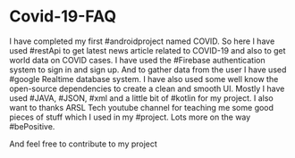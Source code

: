 # Covid-19-FAQ

 I have completed my first #androidproject named COVID. 
 So here I have used #restApi to get latest news article related to COVID-19 and also to get world data on COVID cases.
 I have used the #Firebase authentication system to sign in and sign up.
 And to gather data from the user I have used #google Realtime database system.
 I have also used some well know the open-source dependencies to create a clean and smooth UI.
 Mostly I have used #JAVA, #JSON, #xml and a little bit of #kotlin for my project.
 I also want to thanks ARSL Tech youtube channel for teaching me some good pieces of stuff which I used in my #project.
 Lots more on the way #bePositive. 
 
 And feel free to contribute to my project
